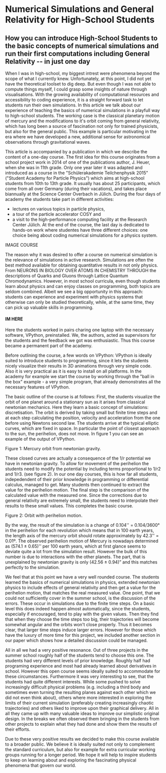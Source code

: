 # Numerical Simulations and General Relativity for High-School Students
## How you can introduce High-School Students to the basic concepts of numerical simulations and run their first computations including General Relativity -- in just one day

When I was in high-school, my biggest intrest were phenomena beyond the scope of what I currently knew.
Unfortunately, at this point, I did not yet have the theoretical toolset to dig deep.
But even though I was not able to compute things myself, I could grasp some insights of nature through visualisations.
With the growing availability of computational resources and accessibility to coding experience, it is a straight forward task to let students run their own simulations.
In this article we talk about our experience of teaching the basics of numerical simulations in a playfull way to high-school students.
The working case is the classical planetary motion of mercury and the modifications to it's orbit coming from general relativity, which has long been a source of fascination not only for trained physicists, but also for the general public.
This example is particular motivating in the era where we have developed a new, additional sense for astronomical observations through gravitational waves.

This article is accompanied by a publication in which we describe the content of a one-day course.
The first idea for this course originates from a school project work in 2014 of one of the publications author, J. Heuer, when she was in 11th grade.
Only one year later it was adapted and introduced as a course in the "Schülerakademie Teilchenphysik 2015" ("Student Academy for Particle Physics") which aims at high-school students from 10th to 13th grade.
It usually has about 25 participants, which come from all over Germany (during their vacations), and takes place biannually at the Science Center Overbach in Jülich.
During the four days of academy the students take part in different activities:
* lectures on various topics in particle physics,
* a tour of the particle accelerator COSY and 
* a visit to the high-performance computing facility at the Research Center Jülich.
At the end of the course, the last day is dedicated to hands-on work where studentes have three different choices: one choice being about coding numerical simulations for a physics system.

IMAGE COURSE

The reason why it was desired to offer a course on numerical simulation is the relevance of simulations in active research.
Simulations are often the best method available for obtaining quantitative results in not only physics.
From NEURONS IN BIOLOGY OVER ATOMS IN CHEMISTRY THROUGH the descriptions of Quarks and Gluons through Lattice Quantum Chromodynamics.
However, in most school curricula, even though students learn about physics and can enjoy classes on programming, both topics are seldom combined.
Albeit we see a big opportunity in this approach:
students can experience and experiment with physics systems that otherwise can only be studied theoretically, while, at the same time, they can pick up valuable skills in programming.

#### IM HERE

Here the students worked in pairs charing one laptop with the necessary software, VPython, preinstalled.
We, the authors, acted as supervisors for the students and the feedback we got was enthusiastic.
Thus this course became a permanent part of the academy.

Before outlining the course, a few words on VPython: VPython is ideally suited to introduce students to programming, since it lets the students nicely visualize their results in 3D animations through very simple code.
Also it is very practical as it is easy to install on all platforms.
In the academy for example we start the course by working through the "ball in the box" example - a very simple program, that already demonstrates all the necessary features of VPython.

The basic outline of the course is at follows: First, the students visualize the orbit of one planet around a stationary sun as it arises from classical newtonian mechanics.
Here they learn a basic concept of simulations: discretisation.
The orbit is derived by taking small but finite time steps and at each step calculating the position, velocity and acceleration from the one before using Newtons second law.
The students arrive at the typical elliptic curves, which are fixed in space.
In particular the point of closest approach to the sun, the perihelion, does not move.
In figure 1 you can see an example of the output of VPython. 

Figure 1: Mercury orbit from newtonian gravity.

These closed curves are actually a consequence of the 1/r potential we have in newtonian gravity.
To allow for movement of the perihelion the students need to modify the potential by including terms proportional to 1/r2 and 1/r3. (see figure 2).
In our one day courses, this is how far all students, indepedendent of their prior knowledge in programming or differential calculus, managed to get.
Many students then continued to extract the value for the perihelion motion.
The final step is the comparison of the calculated value with the measured one.
Since the corrections due to general relativity are extremely small, the students need to interpolate their results to these small values.
This completes the basic course.

Figure 2: Orbit with perihelion motion.

By the way, the result of the simulation is a change of 0.104'' = 0.104/3600° in the perihelion for each revolution which means that in 100 earth years, the length axis of the mercury orbit should rotate approximately by 42.3'' = 0.01º.
The observed perihelion motion of Mercury is nowadays determined as (574.1 ± 0.65)'' per 100 earth years, which at first glance seems to deviate quite a lot from the simulation result.
However the bulk of this number is due to interactions with the other planets.
The part, that is unexplained by newtonian gravity is only (42.56 ± 0.94)” and this matches perfectly to the simulation.

We feel that at this point we have a very well rounded course.
The students learned the basics of numerical simulations in physics, extended newtonian physics to include effects of general relativity and then get a value for the perihelion motion, that matches the real measured value.
One point, that we could not sufficiently cover in the summer school, is the discussion of the errors.
These occur in simulations due to the finite time steps.
On a basic level this does indeed happen almost automatically, since the students, especially if encouraged, tend to play with the given values.
Then they find that when they choose the time steps too big, their trajectories will become somewhat angular and the orbits won't close properly.
Thus it becomes clear, that larger time steps induce larger errors.
However for those which have the luxury of more time for this project, we included another section in our paper which shows how a detailed discussion could be managed.

All in all we had a very positive resonance.
Out of three projects in the summer school roughly half of the students tend to choose this one. 
The students had very different levels of prior knowledge. Roughly half had programing experience and most had already learned about derivatives in school.
However this open course seems ideally suited to accommodate for these circumstances.
Furthermore it was very interesting to see, that the students had quite different interests.
While some pushed to solve increasingly difficult physical problems (e.g. including a third body and sometimes even turning the resulting planes against each other which we did not even think about), others where more interested in exploring the limits of their current simulation (preferably creating increasingly chaotic trajectories) and others liked to improve upon their graphical delivery.
All in all they came up with many valuable ideas to improve our simplistic original design.
In the breaks we often observed them bringing in the students from other projects to explain what they had done and show them the results of their efforts.

Due to these very positive results we decided to make this course available to a broader public.
We believe it is ideally suited not only to complement the standard curriculum, but also for example for extra curricular working groups running for a longer period.
We hope it will help to inspire students to keep on learning about and exploring the fascinating physical phenomena that govern our world.









